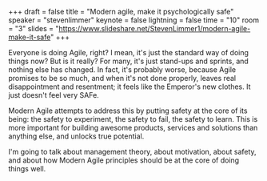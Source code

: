 +++
draft = false
title = "Modern agile, make it psychologically safe" 
speaker = "stevenlimmer"
keynote = false
lightning = false
time = "10"
room = "3"
slides = "https://www.slideshare.net/StevenLimmer1/modern-agile-make-it-safe"
+++

Everyone is doing Agile, right? I mean, it's just the standard way of doing things now? But is it really? For many, it's just stand-ups and sprints, and nothing else has changed. In fact, it's probably worse, because Agile promises to be so much, and when it's not done properly, leaves real disappointment and resentment; it feels like the Emperor's new clothes. It just doesn't feel very SAFe.

Modern Agile attempts to address this by putting safety at the core of its being: the safety to experiment, the safety to fail, the safety to learn. This is more important for building awesome products, services and solutions than anything else, and unlocks true potential.

I'm going to talk about management theory, about motivation, about safety, and about how Modern Agile principles should be at the core of doing things well.
